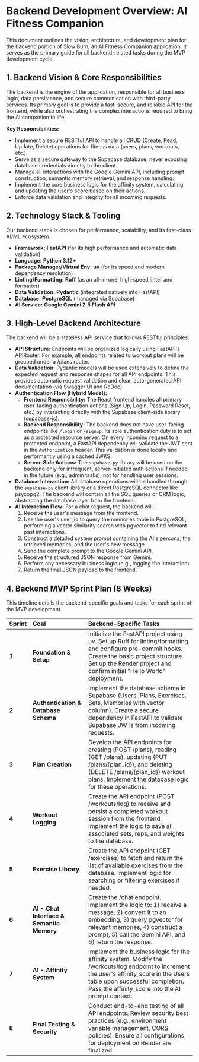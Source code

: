 # **Backend Development Overview: AI Fitness Companion**

This document outlines the vision, architecture, and development plan for the backend portion of Slow Burn, an AI Fitness Companion application. It serves as the primary guide for all backend-related tasks during the MVP development cycle.

## **1\. Backend Vision & Core Responsibilities**

The backend is the engine of the application, responsible for all business logic, data persistence, and secure communication with third-party services. Its primary goal is to provide a fast, secure, and reliable API for the frontend, while also orchestrating the complex interactions required to bring the AI companion to life.

**Key Responsibilities:**

* Implement a secure RESTful API to handle all CRUD (Create, Read, Update, Delete) operations for fitness data (users, plans, workouts, etc.).
* Serve as a secure gateway to the Supabase database, never exposing database credentials directly to the client.
* Manage all interactions with the Google Gemini API, including prompt construction, semantic memory retrieval, and response handling.
* Implement the core business logic for the affinity system, calculating and updating the user's score based on their actions.
* Enforce data validation and integrity for all incoming requests.

## **2\. Technology Stack & Tooling**

Our backend stack is chosen for performance, scalability, and its first-class AI/ML ecosystem.

* **Framework:** **FastAPI** (for its high performance and automatic data validation)
* **Language:** **Python 3.12+**
* **Package Manager/Virtual Env:** **uv** (for its speed and modern dependency resolution)
* **Linting/Formatting:** **Ruff** (as an all-in-one, high-speed linter and formatter)
* **Data Validation:** **Pydantic** (integrated natively into FastAPI)
* **Database:** **PostgreSQL** (managed via Supabase)
* **AI Service:** **Google Gemini 2.5 Flash API**

## **3\. High-Level Backend Architecture**

The backend will be a stateless API service that follows RESTful principles.

* **API Structure:** Endpoints will be organized logically using FastAPI's APIRouter. For example, all endpoints related to workout plans will be grouped under a /plans router.
* **Data Validation:** Pydantic models will be used extensively to define the expected request and response shapes for all API endpoints. This provides automatic request validation and clear, auto-generated API documentation (via Swagger UI and ReDoc).
* **Authentication Flow (Hybrid Model):**
  * **Frontend Responsibility:** The React frontend handles all primary user-facing authentication actions (Sign Up, Login, Password Reset, etc.) by interacting directly with the Supabase client-side library (supabase-js).
  * **Backend Responsibility:** The backend does not have user-facing endpoints like `/login` or `/signup`. Its sole authentication duty is to act as a protected resource server. On every incoming request to a protected endpoint, a FastAPI dependency will validate the JWT sent in the `Authorization` header. This validation is done locally and performantly using a cached JWKS.
  * **Server-Side Actions:** The `supabase-py` library will be used on the backend only for infrequent, server-initiated auth actions if needed in the future (e.g., admin tasks), not for handling user sessions.
* **Database Interaction:** All database operations will be handled through the `supabase-py` client library or a direct PostgreSQL connector like psycopg2. The backend will contain all the SQL queries or ORM logic, abstracting the database layer from the frontend.
* **AI Interaction Flow:** For a chat request, the backend will:
  1. Receive the user's message from the frontend.
  2. Use the user's user\_id to query the memories table in PostgreSQL, performing a vector similarity search with pgvector to find relevant past interactions.
  3. Construct a detailed system prompt containing the AI's persona, the retrieved memories, and the user's new message.
  4. Send the complete prompt to the Google Gemini API.
  5. Receive the structured JSON response from Gemini.
  6. Perform any necessary business logic (e.g., logging the interaction).
  7. Return the final JSON payload to the frontend.

## **4\. Backend MVP Sprint Plan (8 Weeks)**

This timeline details the backend-specific goals and tasks for each sprint of the MVP development.

| Sprint | Goal                                       | Backend-Specific Tasks                                                                                                                                                                                                              |
| :----- | :----------------------------------------- | :---------------------------------------------------------------------------------------------------------------------------------------------------------------------------------------------------------------------------------- |
| **1**  | **Foundation & Setup**                     | Initialize the FastAPI project using uv. Set up Ruff for linting/formatting and configure pre-commit hooks. Create the basic project structure. Set up the Render project and confirm initial "Hello World" deployment.             |
| **2**  | **Authentication & Database Schema**       | Implement the database schema in Supabase (Users, Plans, Exercises, Sets, Memories with vector column). Create a secure dependency in FastAPI to validate Supabase JWTs from incoming requests.                                     |
| **3**  | **Plan Creation**                          | Develop the API endpoints for creating (POST /plans), reading (GET /plans), updating (PUT /plans/{plan\_id}), and deleting (DELETE /plans/{plan\_id}) workout plans. Implement the database logic for these operations.             |
| **4**  | **Workout Logging**                        | Create the API endpoint (POST /workouts/log) to receive and persist a completed workout session from the frontend. Implement the logic to save all associated sets, reps, and weights to the database.                              |
| **5**  | **Exercise Library**                       | Create the API endpoint (GET /exercises) to fetch and return the list of available exercises from the database. Implement logic for searching or filtering exercises if needed.                                                     |
| **6**  | **AI \- Chat Interface & Semantic Memory** | Create the /chat endpoint. Implement the logic to: 1\) receive a message, 2\) convert it to an embedding, 3\) query pgvector for relevant memories, 4\) construct a prompt, 5\) call the Gemini API, and 6\) return the response.   |
| **7**  | **AI \- Affinity System**                  | Implement the business logic for the affinity system. Modify the /workouts/log endpoint to increment the user's affinity\_score in the Users table upon successful completion. Pass the affinity\_score into the AI prompt context. |
| **8**  | **Final Testing & Security**               | Conduct end-to-end testing of all API endpoints. Review security best practices (e.g., environment variable management, CORS policies). Ensure all configurations for deployment on Render are finalized.                           |
